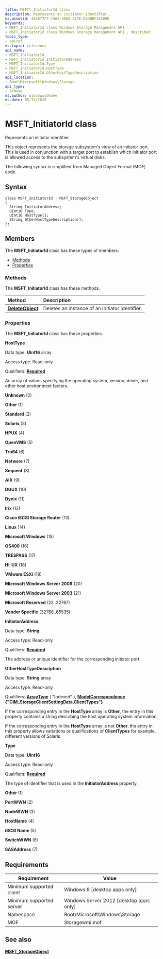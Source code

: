 ```yaml
---
title: MSFT\_InitiatorId class
description: Represents an initiator identifier.
ms.assetid: 446877F7-C9A3-40D5-A17E-D3DBBF341B9B
keywords:
- MSFT_InitiatorId class Windows Storage Management API
- MSFT_InitiatorId class Windows Storage Management API , described
topic_type:
- apiref
ms.topic: reference
api_name:
- MSFT_InitiatorId
- MSFT_InitiatorId.InitiatorAddress
- MSFT_InitiatorId.Type
- MSFT_InitiatorId.HostType
- MSFT_InitiatorId.OtherHostTypeDescription
api_location:
- Root\Microsoft\Windows\Storage
api_type:
- Schema
ms.author: windowssdkdev
ms.date: 05/31/2018
---
```


# MSFT\_InitiatorId class

Represents an initiator identifier.

This object represents the storage subsystem's view of an initiator port. This is used in conjunction with a target port to establish which initiator port is allowed access to the subsystem's virtual disks.

The following syntax is simplified from Managed Object Format (MOF) code.

## Syntax

``` syntax
class MSFT_InitiatorId : MSFT_StorageObject
{
  String InitiatorAddress;
  UInt16 Type;
  UInt16 HostType[];
  String OtherHostTypeDescription[];
};
```

## Members

The **MSFT\_InitiatorId** class has these types of members:

-   [Methods](#methods)
-   [Properties](#properties)

### Methods

The **MSFT\_InitiatorId** class has these methods.



| Method                                                | Description                                                |
|:------------------------------------------------------|:-----------------------------------------------------------|
| [**DeleteObject**](msft-initiatorid-deleteobject.md) | Deletes an instance of an initiator identifier. |



 

### Properties

The **MSFT\_InitiatorId** class has these properties.

 

**HostType**
   

Data type: **UInt16** array
 

Access type: Read-only
 

Qualifiers: [**Required**](/windows/win32/wmisdk/standard-qualifiers)
 

An array of values specifying the operating system, version, driver, and other host environment factors.

 

**Unknown** (0)
 

**Other** (1)
 

**Standard** (2)
 

**Solaris** (3)
 

**HPUX** (4)
 

**OpenVMS** (5)
 

**Tru64** (6)
 

**Netware** (7)
 

**Sequent** (8)
 

**AIX** (9)
 

**DGUX** (10)
 

**Dynix** (11)
 

**Irix** (12)
 

**Cisco iSCSI Storage Router** (13)
 

**Linux** (14)
 

**Microsoft Windows** (15)
 

**OS400** (16)
 

**TRESPASS** (17)
 

**HI-UX** (18)
 

**VMware ESXi** (19)
 

**Microsoft Windows Server 2008** (20)
 

**Microsoft Windows Server 2003** (21)
 

**Microsoft Reserved** (22..32767)
 

**Vendor Specific** (32768..65535)
 

 

**InitiatorAddress**
   

Data type: **String**
 

Access type: Read-only
 

Qualifiers: [**Required**](/windows/win32/wmisdk/standard-qualifiers)
 

The address or unique identifier for the corresponding initiator port.

 

**OtherHostTypeDescription**
   

Data type: **String** array
 

Access type: Read-only
 

Qualifiers: [**ArrayType**](/windows/win32/wmisdk/standard-qualifiers) ( "Indexed" ), [**ModelCorrespondence {"CIM\_StorageClientSettingData.ClientTypes"}**](/windows/win32/wmisdk/standard-qualifiers)
 

If the corresponding entry in the **HostType** array is **Other**, the entry in this property contains a string describing the host operating system information.

If the corresponding entry in the **HostType** array is not **Other**, the entry in this property allows variations or qualifications of **ClientTypes** for example, different versions of Solaris.

 

**Type**
   

Data type: **UInt16**
 

Access type: Read-only
 

Qualifiers: [**Required**](/windows/win32/wmisdk/standard-qualifiers)
 

The type of identifier that is used in the **InitiatorAddress** property.

 

**Other** (1)
 

**PortWWN** (2)
 

**NodeWWN** (3)
 

**HostName** (4)
 

**iSCSI Name** (5)
 

**SwitchWWN** (6)
 

**SASAddress** (7)
 

 

## Requirements



| Requirement | Value |
|-------------------------------------|-------------------------------------------------------------------------------------------|
| Minimum supported client | Windows 8 \[desktop apps only\]                                                |
| Minimum supported server | Windows Server 2012 \[desktop apps only\]                                      |
| Namespace                | Root\\Microsoft\\Windows\\Storage                                              |
| MOF                      |  Storagewmi.mof  |



## See also

 

[**MSFT\_StorageObject**](msft-storageobject.md)
 

 

